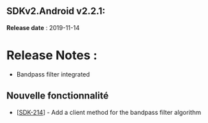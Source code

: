 SDKv2.Android v2.2.1:
--------------------
**Release date** : 2019-11-14


# Release Notes :

- Bandpass filter integrated




## Nouvelle fonctionnalité 

* [[SDK-214](https://mybrain.atlassian.net/browse/SDK-214)] - Add a client method for the bandpass filter algorithm 

